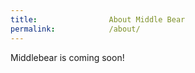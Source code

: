 ```yaml
---
title:                About Middle Bear
permalink:            /about/
---
```


Middlebear is coming soon!
